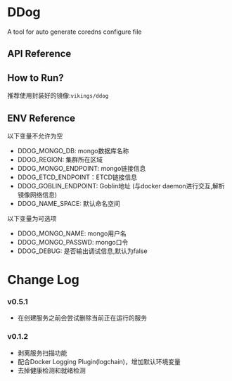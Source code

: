 # DDog
A tool for auto generate coredns configure file

## API Reference

## How to Run?
推荐使用封装好的镜像:`vikings/ddog`

## ENV Reference
以下变量不允许为空

- DDOG_MONGO_DB: mongo数据库名称
- DDOG_REGION: 集群所在区域   
- DDOG_MONGO_ENDPOINT: mongo链接信息
- DDOG_ETCD_ENDPOINT：ETCD链接信息
- DDOG_GOBLIN_ENDPOINT: Goblin地址 (与docker daemon进行交互,解析镜像网络信息)
- DDOG_NAME_SPACE: 默认命名空间
   
以下变量为可选项
- DDOG_MONGO_NAME: mongo用户名 
- DDOG_MONGO_PASSWD: mongo口令
- DDOG_DEBUG: 是否输出调试信息,默认为false

# Change Log

### v0.5.1
* 在创建服务之前会尝试删除当前正在运行的服务

### v0.1.2

* 剥离服务扫描功能
* 配合Docker Logging Plugin(logchain)，增加默认环境变量
* 去掉健康检测和就绪检测